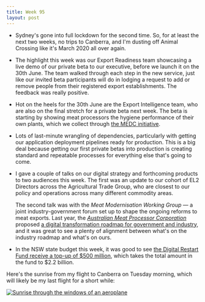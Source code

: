```yaml
---
title: Week 95
layout: post
---
```


* Sydney's gone into full lockdown for the second time. So, for at least the next two weeks, no trips to Canberra, and I'm dusting off Animal Crossing like it's March 2020 all over again.

* The highlight this week was our Export Readiness team showcasing a live demo of our private beta to our executive, before we launch it on the 30th June. The team walked through each step in the new service, just like our invited beta participants will do in lodging a request to add or remove people from their registered export establishments. The feedback was really positive.

* Hot on the heels for the 30th June are the Export Intelligence team, who are also on the final stretch for a private beta next week. The beta is starting by showing meat processors the hygiene performance of their own plants, which we collect through [the MEDC initiative][medc].

* Lots of last-minute wrangling of dependencies, particularly with getting our application deployment pipelines ready for production. This is a big deal because getting our first private betas into production is creating standard and repeatable processes for everything else that's going to come.

* I gave a couple of talks on our digital strategy and forthcoming products to two audiences this week. The first was an update to our cohort of EL2 Directors across the Agricultural Trade Group, who are closest to our policy and operations across many different commodity areas.

  The second talk was with the _Meat Modernisation Working Group_ &mdash; a joint industry-government forum set up to shape the ongoing reforms to meat exports. Last year, the _[Australian Meat Processor Corporation][ampc]_ proposed [a digital transformation roadmap for government and industry][ampc-roadmap], and it was great to see a plenty of alignment between what's on the industry roadmap and what's on ours.

* In the NSW state budget this week, it was good to see [the Digital Restart Fund receive a top-up of $500 million][drf-topup], which takes the total amount in the fund to $2.2 billion.

Here's the sunrise from my flight to Canberra on Tuesday morning, which will likely be my last flight for a short while:

<a href="https://photo.jordanh.net/picture.php?/262" class="image--block">
  <img src="https://photo.jordanh.net/_data/i/upload/2021/06/23/20210623160404-5514e145-me.jpg" style="max-height: 30rem;" alt="Sunrise through the windows of an aeroplane">
</a>


[medc]: https://www.agriculture.gov.au/export/controlled-goods/meat/elmer-3/product-hygiene-index
[ampc]: https://www.ampc.com.au
[ampc-roadmap]: https://www.ampc.com.au/2020/10/Digital-Transformation-Road-Map-for-Meat-Export-Reforms
[drf-topup]: https://www.innovationaus.com/nsw-secret-weapon-500m-boost-for-nsw-digital-restart-fund/
